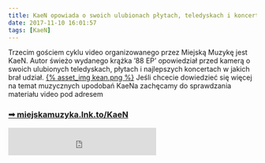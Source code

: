 ```yaml
---
title: KaeN opowiada o swoich ulubionach płytach, teledyskach i koncertach
date: 2017-11-10 16:01:57
tags: [KaeN]
---
```

Trzecim gościem cyklu video organizowanego przez Miejską Muzykę jest KaeN. Autor świeżo wydanego krążka ’88 EP’ opowiedział przed kamerą o swoich ulubionych teledyskach, płytach i najlepszych koncertach w jakich brał udział.
<a href="https://miejskamuzyka.lnk.to/KaeN">{% asset_img kean.png %}</a>
Jeśli chcecie dowiedzieć się więcej na temat muzycznych upodobań KaeNa zachęcamy do sprawdzania materiału video pod adresem
<h3><a href="https://miejskamuzyka.lnk.to/KaeN">➟ miejskamuzyka.lnk.to/KaeN</a></h3>

<div>
<iframe src="https://open.spotify.com/follow/1/?uri=spotify:artist:7mlwqVTcj8bEk17NVEXfTK&size=detail&theme=light" width="300" height="56" scrolling="no" frameborder="0" style="border:none; overflow:hidden;" allowtransparency="true"></iframe>
</div>
